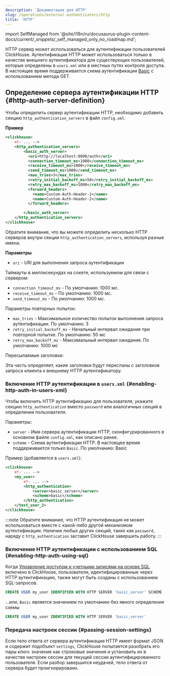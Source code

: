 ```yaml
---
description: 'Документация для HTTP'
slug: /operations/external-authenticators/http
title: 'HTTP'
---
```


import SelfManaged from '@site/i18n/ru/docusaurus-plugin-content-docs/current/_snippets/_self_managed_only_no_roadmap.md';

<SelfManaged />

HTTP сервер может использоваться для аутентификации пользователей ClickHouse. Аутентификация HTTP может использоваться только в качестве внешнего аутентификатора для существующих пользователей, которые определены в `users.xml` или в местных путях контроля доступа. В настоящее время поддерживается схема аутентификации [Basic](https://datatracker.ietf.org/doc/html/rfc7617) с использованием метода GET.

## Определение сервера аутентификации HTTP {#http-auth-server-definition}

Чтобы определить сервер аутентификации HTTP, необходимо добавить секцию `http_authentication_servers` в файл `config.xml`.

**Пример**
```xml
<clickhouse>
    <!- ... -->
    <http_authentication_servers>
        <basic_auth_server>
          <uri>http://localhost:8000/auth</uri>
          <connection_timeout_ms>1000</connection_timeout_ms>
          <receive_timeout_ms>1000</receive_timeout_ms>
          <send_timeout_ms>1000</send_timeout_ms>
          <max_tries>3</max_tries>
          <retry_initial_backoff_ms>50</retry_initial_backoff_ms>
          <retry_max_backoff_ms>1000</retry_max_backoff_ms>
          <forward_headers>
            <name>Custom-Auth-Header-1</name>
            <name>Custom-Auth-Header-2</name>
          </forward_headers>

        </basic_auth_server>
    </http_authentication_servers>
</clickhouse>

```

Обратите внимание, что вы можете определить несколько HTTP серверов внутри секции `http_authentication_servers`, используя разные имена.

**Параметры**
- `uri` - URI для выполнения запроса аутентификации

Таймауты в миллисекундах на сокете, используемом для связи с сервером:
- `connection_timeout_ms` - По умолчанию: 1000 мс.
- `receive_timeout_ms` - По умолчанию: 1000 мс.
- `send_timeout_ms` - По умолчанию: 1000 мс.

Параметры повторных попыток:
- `max_tries` - Максимальное количество попыток выполнения запроса аутентификации. По умолчанию: 3
- `retry_initial_backoff_ms` - Начальный интервал ожидания при повторной попытке. По умолчанию: 50 мс
- `retry_max_backoff_ms` - Максимальный интервал ожидания. По умолчанию: 1000 мс

Пересылаемые заголовки:

Эта часть определяет, какие заголовки будут пересланы с заголовков запроса клиента к внешнему HTTP аутентификатору.

### Включение HTTP аутентификации в `users.xml` {#enabling-http-auth-in-users-xml}

Чтобы включить HTTP аутентификацию для пользователя, укажите секцию `http_authentication` вместо `password` или аналогичных секций в определении пользователя.

Параметры:
- `server` - Имя сервера аутентификации HTTP, сконфигурированного в основном файле `config.xml`, как описано ранее.
- `scheme` - Схема аутентификации HTTP. В настоящее время поддерживается только `Basic`. По умолчанию: Basic

Пример (добавляется в `users.xml`):
```xml
<clickhouse>
    <!- ... -->
    <my_user>
        <!- ... -->
        <http_authentication>
            <server>basic_server</server>
            <scheme>basic</scheme>
        </http_authentication>
    </test_user_2>
</clickhouse>
```

:::note
Обратите внимание, что HTTP аутентификация не может использоваться вместе с какой-либо другой механизмом аутентификации. Наличие любых других секций, таких как `password`, наряду с `http_authentication` заставит ClickHouse завершить работу.
:::

### Включение HTTP аутентификации с использованием SQL {#enabling-http-auth-using-sql}

Когда [Управление доступом и учетными записями на основе SQL](/operations/access-rights#access-control-usage) включено в ClickHouse, пользователи, идентифицированные через HTTP аутентификацию, также могут быть созданы с использованием SQL-запросов.

```sql
CREATE USER my_user IDENTIFIED WITH HTTP SERVER 'basic_server' SCHEME 'Basic'
```

...или, `Basic` является значением по умолчанию без явного определения схемы

```sql
CREATE USER my_user IDENTIFIED WITH HTTP SERVER 'basic_server'
```

### Передача настроек сессии {#passing-session-settings}

Если тело ответа от сервера аутентификации HTTP имеет формат JSON и содержит подобъект `settings`, ClickHouse попытается разобрать его пары ключ: значение как строковые значения и установить их в качестве настроек сессии для текущей сессии аутентифицированного пользователя. Если разбор завершится неудачей, тело ответа от сервера будет проигнорировано.
